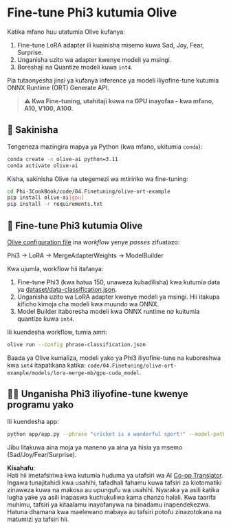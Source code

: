<!--
CO_OP_TRANSLATOR_METADATA:
{
  "original_hash": "4164123a700fecd535d850f09506d72a",
  "translation_date": "2025-05-09T04:33:43+00:00",
  "source_file": "code/03.Finetuning/olive-ort-example/README.md",
  "language_code": "sw"
}
-->
# Fine-tune Phi3 kutumia Olive

Katika mfano huu utatumia Olive kufanya:

1. Fine-tune LoRA adapter ili kuainisha misemo kuwa Sad, Joy, Fear, Surprise.
1. Unganisha uzito wa adapter kwenye modeli ya msingi.
1. Boreshaji na Quantize modeli kuwa `int4`.

Pia tutaonyesha jinsi ya kufanya inference ya modeli iliyofine-tune kutumia ONNX Runtime (ORT) Generate API.

> **⚠️ Kwa Fine-tuning, utahitaji kuwa na GPU inayofaa - kwa mfano, A10, V100, A100.**

## 💾 Sakinisha

Tengeneza mazingira mapya ya Python (kwa mfano, ukitumia `conda`):

```bash
conda create -n olive-ai python=3.11
conda activate olive-ai
```

Kisha, sakinisha Olive na utegemezi wa mtiririko wa fine-tuning:

```bash
cd Phi-3CookBook/code/04.Finetuning/olive-ort-example
pip install olive-ai[gpu]
pip install -r requirements.txt
```

## 🧪 Fine-tune Phi3 kutumia Olive
[Olive configuration file](../../../../../code/03.Finetuning/olive-ort-example/phrase-classification.json) ina *workflow* yenye *passes* zifuatazo:

Phi3 -> LoRA -> MergeAdapterWeights -> ModelBuilder

Kwa ujumla, workflow hii itafanya:

1. Fine-tune Phi3 (kwa hatua 150, unaweza kubadilisha) kwa kutumia data ya [dataset/data-classification.json](../../../../../code/03.Finetuning/olive-ort-example/dataset/dataset-classification.json).
1. Unganisha uzito wa LoRA adapter kwenye modeli ya msingi. Hii itakupa kificho kimoja cha modeli kwa muundo wa ONNX.
1. Model Builder itaboresha modeli kwa ONNX runtime *na* kuitumia quantize kuwa `int4`.

Ili kuendesha workflow, tumia amri:

```bash
olive run --config phrase-classification.json
```

Baada ya Olive kumaliza, modeli yako ya Phi3 iliyofine-tune na kuboreshwa kwa `int4` itapatikana katika: `code/04.Finetuning/olive-ort-example/models/lora-merge-mb/gpu-cuda_model`.

## 🧑‍💻 Unganisha Phi3 iliyofine-tune kwenye programu yako

Ili kuendesha app:

```bash
python app/app.py --phrase "cricket is a wonderful sport!" --model-path models/lora-merge-mb/gpu-cuda_model
```

Jibu litakuwa aina moja ya maneno ya aina ya hisia ya msemo (Sad/Joy/Fear/Surprise).

**Kisahafu**:  
Hati hii imetafsiriwa kwa kutumia huduma ya utafsiri wa AI [Co-op Translator](https://github.com/Azure/co-op-translator). Ingawa tunajitahidi kwa usahihi, tafadhali fahamu kuwa tafsiri za kiotomatiki zinaweza kuwa na makosa au upungufu wa usahihi. Nyaraka ya asili katika lugha yake ya asili inapaswa kuchukuliwa kama chanzo halali. Kwa taarifa muhimu, tafsiri ya kitaalamu inayofanywa na binadamu inapendekezwa. Hatuna dhamana kwa maelewano mabaya au tafsiri potofu zinazotokana na matumizi ya tafsiri hii.